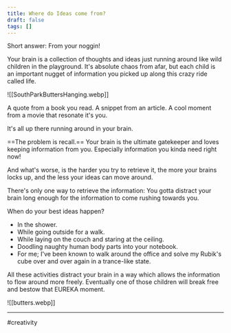 ```yaml
---
title: Where do Ideas come from?
draft: false
tags: []
---
```

Short answer: From your noggin!

Your brain is a collection of thoughts and ideas just running around like wild children in the playground. It's absolute chaos from afar, but each child is an important nugget of information you picked up along this crazy ride called life.

![[SouthParkButtersHanging.webp]]

A quote from a book you read. 
A snippet from an article. 
A cool moment from a movie that resonate it's you.

It's all up there running around in your brain. 

==The problem is recall.== Your brain is the ultimate gatekeeper and loves keeping information from you. Especially information you kinda need right now!

And what's worse, is the harder you try to retrieve it, the more your brains locks up, and the less your ideas can move around.

There's only one way to retrieve the information: You gotta distract your brain long enough for the information to come rushing towards you.

When do your best ideas happen? 
- In the shower. 
- While going outside for a walk. 
- While laying on the couch and staring at the ceiling. 
- Doodling naughty human body parts into your notebook. 
- For me; I've been known to walk around the office and solve my Rubik's cube over and over again in a trance-like state. 

All these activities distract your brain in a way which allows the information to flow around more freely. Eventually one of those children will break free and bestow that EUREKA moment.

![[butters.webp]]

---

#creativity 
